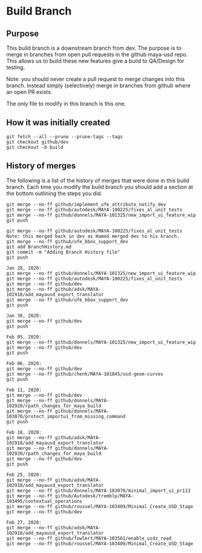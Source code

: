 # Build Branch

## Purpose

This build branch is a downstream branch from dev. The purpose is to merge in branches from open pull requests in the github maya-usd repo. This allows us to build these new features give a build to QA/Design for testing.

Note: you should never create a pull request to merge changes into this branch. Instead simply (selectively) merge in branches from github where an open PR exists.

The only file to modify in this branch is this one.

## How it was initially created

```
git fetch --all --prune --prune-tags --tags
git checkout github/dev
git checkout -b build
```

## History of merges

The following is a list of the history of merges that were done in this build branch. Each time you modify the build branch you should add a section at the bottom outlining
the steps you did. 

```
git merge --no-ff github/implement_ufe_attribute_notify_dev
git merge --no-ff github/autodesk/MAYA-100225/fixes_al_unit_tests
git merge --no-ff github/donnels/MAYA-101325/new_import_ui_feature_wip
git push
```

```
git merge --no-ff github/autodesk/MAYA-100225/fixes_al_unit_tests
Note: this merged back in dev as Hamed merged dev to his branch.
git merge --no-ff github/ufe_bbox_support_dev
git add BranchHistory.md
git commit -m "Adding Branch History file"
git push
```

```
Jan 28, 2020:
git merge --no-ff github/donnels/MAYA-101325/new_import_ui_feature_wip
git merge --no-ff github/autodesk/MAYA-100225/fixes_al_unit_tests
git merge --no-ff github/dev
git merge --no-ff github/adsk/MAYA-102918/add_mayausd_export_translator
git merge --no-ff github/ufe_bbox_support_dev
git push
```

```
Jan 30, 2020:
git merge --no-ff github/dev
git push
```

```
Feb 05, 2020:
git merge --no-ff github/donnels/MAYA-101325/new_import_ui_feature_wip
git merge --no-ff github/dev
git push
```

```
Feb 06, 2020:
git merge --no-ff github/dev
git merge --no-ff github/chenh/MAYA-101845/usd-geom-curves
git push
```

```
Feb 11, 2020:
git merge --no-ff github/dev
git merge --no-ff github/donnels/MAYA-102920/rpath_changes_for_maya_build
git merge --no-ff github/donnels/MAYA-103070/protect_importui_from_missing_command
git push
```

```
Feb 18, 2020:
git merge --no-ff github/adsk/MAYA-102918/add_mayausd_export_translator
git merge --no-ff github/donnels/MAYA-102920/rpath_changes_for_maya_build
git merge --no-ff github/dev
git push
```

```
Feb 25, 2020:
git merge --no-ff github/adsk/MAYA-102918/add_mayausd_export_translator
git merge --no-ff github/donnels/MAYA-103070/minimal_import_ui_pr113
git merge --no-ff github/Autodesk/tremblp/MAYA-103495/contextual_operations
git merge --no-ff github/roussel/MAYA-103409/Minimal_Create_USD_Stage
git merge --no-ff github/dev
```

```
Feb 27, 2020:
git merge --no-ff github/adsk/MAYA-102918/add_mayausd_export_translator
git merge --no-ff github/fowlert/MAYA-103561/enable_usdz_read
git merge --no-ff github/roussel/MAYA-103409/Minimal_Create_USD_Stage
```
